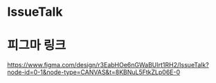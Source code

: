 ﻿# IssueTalk

 # 피그마 링크

https://www.figma.com/design/r3EabHOe6nGWaBUIrt1RH2/IssueTalk?node-id=0-1&node-type=CANVAS&t=8KBNuL5FtkZLp06E-0

